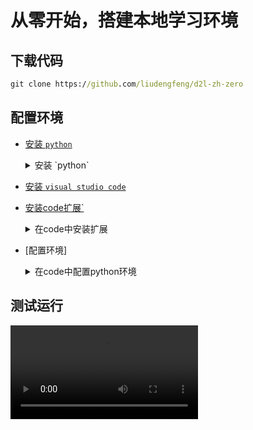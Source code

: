 # 从零开始，搭建本地学习环境

## 下载代码

```cmd
git clone https://github.com/liudengfeng/d2l-zh-zero
```

## 配置环境

+ [安装 `python`](https://www.python.org/downloads/)

    <details>
        <summary>安装 `python`</summary>
        <ul>
            <video controls> <source src="./videos/python.mp4" type="video/mp4"> 您的浏览器不支持 HTML5 视频标签。 </video>
        </ul>
    </details>

+ [安装 `visual studio code`](https://code.visualstudio.com/Download)

+ [安装code扩展`](https://code.visualstudio.com/)
    <details>
        <summary>在code中安装扩展</summary>
        <ul>
            <video controls> <source src="./videos/extensions.mp4" type="video/mp4"> 您的浏览器不支持 HTML5 视频标签。 </video>
        </ul>
    </details>

+ [配置环境]
    <details>
        <summary>在code中配置python环境</summary>
        <ul>
            <video controls> <source src="./videos/env.mp4" type="video/mp4"> 您的浏览器不支持 HTML5 视频标签。 </video>
        </ul>
    </details>

## 测试运行

<video controls> <source src="./videos/first.mp4" type="video/mp4"> 您的浏览器不支持 HTML5 视频标签。 </video>
